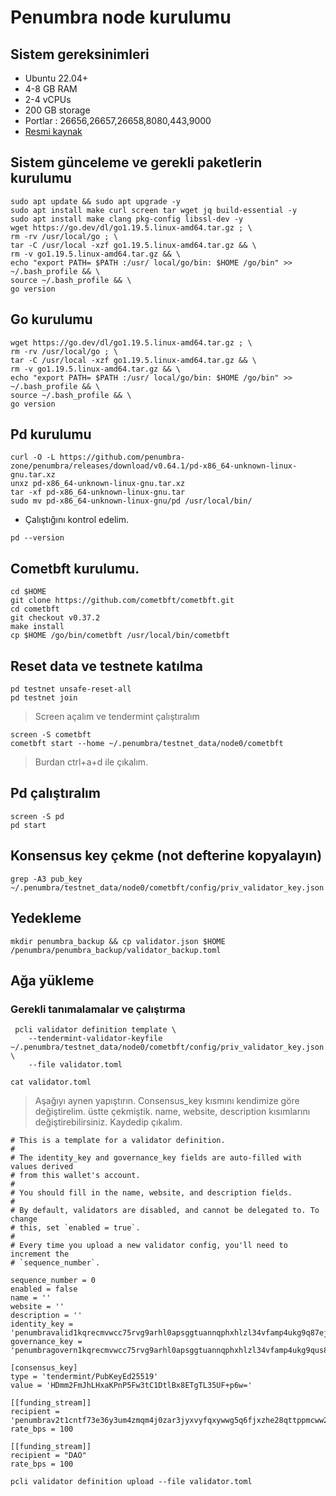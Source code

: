 # Penumbra node kurulumu
## Sistem gereksinimleri
 - Ubuntu 22.04+
 - 4-8 GB RAM
 - 2-4 vCPUs
 - 200 GB storage
 - Portlar : 26656,26657,26658,8080,443,9000
 - [Resmi kaynak](https://docs.github.com/en/get-started/writing-on-github/getting-started-with-writing-and-formatting-on-github/basic-writing-and-formatting-syntax)

## Sistem günceleme ve gerekli paketlerin kurulumu

```
sudo apt update && sudo apt upgrade -y
sudo apt install make curl screen tar wget jq build-essential -y 
sudo apt install make clang pkg-config libssl-dev -y
wget https://go.dev/dl/go1.19.5.linux-amd64.tar.gz ; \ 
rm -rv /usr/local/go ; \ 
tar -C /usr/local -xzf go1.19.5.linux-amd64.tar.gz && \ 
rm -v go1.19.5.linux-amd64.tar.gz && \ 
echo "export PATH= $PATH :/usr/ local/go/bin: $HOME /go/bin" >> ~/.bash_profile && \ 
source ~/.bash_profile && \ 
go version
```
## Go kurulumu
```
wget https://go.dev/dl/go1.19.5.linux-amd64.tar.gz ; \ 
rm -rv /usr/local/go ; \ 
tar -C /usr/local -xzf go1.19.5.linux-amd64.tar.gz && \ 
rm -v go1.19.5.linux-amd64.tar.gz && \ 
echo "export PATH= $PATH :/usr/ local/go/bin: $HOME /go/bin" >> ~/.bash_profile && \ 
source ~/.bash_profile && \ 
go version
```


## Pd kurulumu

```
curl -O -L https://github.com/penumbra-zone/penumbra/releases/download/v0.64.1/pd-x86_64-unknown-linux-gnu.tar.xz
unxz pd-x86_64-unknown-linux-gnu.tar.xz
tar -xf pd-x86_64-unknown-linux-gnu.tar
sudo mv pd-x86_64-unknown-linux-gnu/pd /usr/local/bin/
```
- Çalıştığını kontrol edelim.
```
pd --version
```
## Cometbft kurulumu.

```
cd $HOME 
git clone https://github.com/cometbft/cometbft.git 
cd cometbft 
git checkout v0.37.2 
make install 
cp $HOME /go/bin/cometbft /usr/local/bin/cometbft
````
## Reset data ve testnete katılma

```
pd testnet unsafe-reset-all
pd testnet join
```

> Screen açalım ve tendermint çalıştıralım
```
screen -S cometbft
cometbft start --home ~/.penumbra/testnet_data/node0/cometbft
```
> Burdan ctrl+a+d ile çıkalım.

## Pd çalıştıralım

```
screen -S pd
pd start
```
## Konsensus key çekme (not defterine kopyalayın)
```
grep -A3 pub_key ~/.penumbra/testnet_data/node0/cometbft/config/priv_validator_key.json
```
## Yedekleme

```
mkdir penumbra_backup && cp validator.json $HOME /penumbra/penumbra_backup/validator_backup.toml
````
## Ağa yükleme

### Gerekli tanımalamalar ve çalıştırma
```
 pcli validator definition template \
    --tendermint-validator-keyfile ~/.penumbra/testnet_data/node0/cometbft/config/priv_validator_key.json \
    --file validator.toml
```
```
cat validator.toml
```
> Aşağıyı aynen yapıştırın. Consensus_key kısmını kendimize göre değiştirelim. üstte çekmiştik. name, website, description kısımlarını değiştirebilirsiniz. Kaydedip çıkalım.
````
# This is a template for a validator definition.
#
# The identity_key and governance_key fields are auto-filled with values derived
# from this wallet's account.
#
# You should fill in the name, website, and description fields.
#
# By default, validators are disabled, and cannot be delegated to. To change
# this, set `enabled = true`.
#
# Every time you upload a new validator config, you'll need to increment the
# `sequence_number`.

sequence_number = 0
enabled = false
name = ''
website = ''
description = ''
identity_key = 'penumbravalid1kqrecmvwcc75rvg9arhl0apsggtuannqphxhlzl34vfamp4ukg9q87ejej'
governance_key = 'penumbragovern1kqrecmvwcc75rvg9arhl0apsggtuannqphxhlzl34vfamp4ukg9qus84v5'

[consensus_key]
type = 'tendermint/PubKeyEd25519'
value = 'HDmm2FmJhLHxaKPnP5Fw3tC1DtlBx8ETgTL35UF+p6w='

[[funding_stream]]
recipient = 'penumbrav2t1cntf73e36y3um4zmqm4j0zar3jyxvyfqxywwg5q6fjxzhe28qttppmcww2kunetdp3q2zywcakwv6tzxdnaa3sqymll2gzq6zqhr5p0v7fnfdaghrr2ru2uw78nkeyt49uf49q'
rate_bps = 100

[[funding_stream]]
recipient = "DAO"
rate_bps = 100
````

```
pcli validator definition upload --file validator.toml
```









